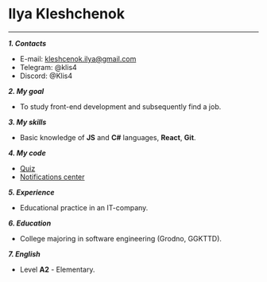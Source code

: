 # Ilya Kleshchenok #
***
***1. Contacts***
* E-mail: kleshcenok.ilya@gmail.com 
* Telegram: @klis4 
* Discord: @Klis4

***2. My goal***
- To study front-end development and subsequently find a job.

***3. My skills*** 
- Basic knowledge of **JS** and **C#** languages, **React**, **Git**.

***4. My code*** 
- [Quiz](https://github.com/Klis4/quiz)
- [Notifications center](https://github.com/Klis4/Notifications-center)

***5. Experience***
- Educational practice in an IT-company.

***6. Education***
- College majoring in software engineering (Grodno, GGKTTD).

***7. English***
- Level **A2** - Elementary.
